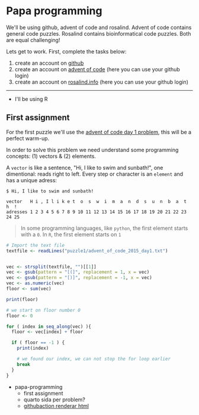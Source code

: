 # Papa programming

We'll be using github, advent of code and rosalind. Advent of code contains general code puzzles. Rosalind contains bioinformatical code puzzles. Both are equal challenging!

Lets get to work. First, complete the tasks below:

1. create an account on [github](www.github.com)
2. create an account on [advent of code](www.adventofcode.com) (here you can use your github login)
3. create an account on [rosalind.info](https://rosalind.info/) (here you can use your github login)

---

+ I'll be using R

## First assignment

For the first puzzle we'll use the [advent of code day 1 problem](https://adventofcode.com/2015/day/1), this will be a perfect warm-up. 

In order to solve this problem we need understand some programming concepts: (1) vectors & (2) elements.

A `vector` is like a sentence, "Hi, I like to swim and sunbath!", one dimentional: reads right to left. Every step or character is an `element` and has a unique adress:

```
$ Hi, I like to swim and sunbath!

vector   H i , I l i k e t  o  s  w  i  m  a  n  d  s  u  n  b  a  t  h  !
adresses 1 2 3 4 5 6 7 8 9 10 11 12 13 14 15 16 17 18 19 20 21 22 23 24 25
```

>In some programming languages, like `python`, the first element starts with a `0`. In `R`, the first element starts on `1`

```r
# Import the text file
textfile <- readLines("puzzle1/advent_of_code_2015_day1.txt")


vec <- strsplit(textfile, "")[[1]]
vec <- gsub(pattern = "[(]", replacement = 1, x = vec)
vec <- gsub(pattern = "[)]", replacement = -1, x = vec)
vec <- as.numeric(vec)
floor <- sum(vec)

print(floor)
```

```r
# we start on floor number 0
floor <- 0

for ( index in seq_along(vec) ){
  floor <- vec[index] + floor

  if ( floor == -1 ) {
    print(index)

    # we found our index, we can not stop the for loop earlier
    break
  }
}
```



+ papa-programming
  + first assignment
  + quarto sida per problem? 
  + [githubaction renderar html](https://github.com/quarto-dev/quarto-actions)
